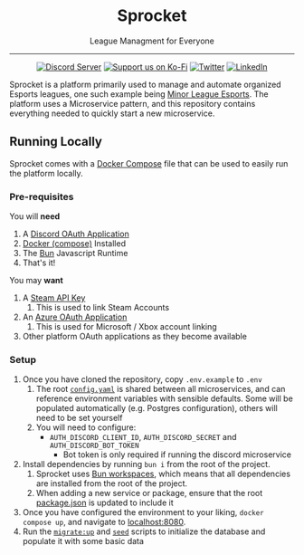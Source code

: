 <div align="center">

<h1> Sprocket </h1>
<p>League Managment for Everyone</p>

---


[![Discord Server](https://img.shields.io/discord/856290331279884288.svg?label=Discord&logo=Discord&colorB=7289da&style=for-the-badge)](https://discord.gg/hJ3YAvHucb)
[![Support us on Ko-Fi](https://img.shields.io/badge/Ko--fi-F16061?style=for-the-badge&logo=ko-fi&logoColor=white)](https://ko-fi.com/sprocketbot)
[![Twitter](https://img.shields.io/badge/Twitter-%231DA1F2.svg?style=for-the-badge&logo=Twitter&logoColor=white)](https://twitter.com/SprocketBot_)
[![LinkedIn](https://img.shields.io/badge/LinkedIn-0077B5?style=for-the-badge&logo=linkedin&logoColor=white)](https://www.linkedin.com/company/sprocketbot)

</div>

Sprocket is a platform primarily used to manage and automate organized Esports leagues, one such example being [Minor League Esports](https://mlesports.gg).
The platform uses a Microservice pattern, and this repository contains everything needed to quickly start a new microservice.


## Running Locally

Sprocket comes with a [Docker Compose](./docker-compose.yaml) file that can be used to easily run the platform locally.

### Pre-requisites

You will **need**  
1. A [Discord OAuth Application](https://discord.com/developers/applications)
2. [Docker (compose)](https://docs.docker.com/engine/install/) Installed
3. The [Bun](https://bun.sh/) Javascript Runtime
4. That's it!

You may **want**  
1. A [Steam API Key](https://steamcommunity.com/dev/apikey)
    1. This is used to link Steam Accounts
2. An [Azure OAuth Application](https://portal.azure.com)
    1. This is used for Microsoft / Xbox account linking
3. Other platform OAuth applications as they become available

### Setup

1. Once you have cloned the repository, copy `.env.example` to `.env`
    1. The root [`config.yaml`](./config.yaml) is shared between all microservices, and can reference environment variables with sensible defaults. Some will be populated automatically (e.g. Postgres configuration), others will need to be set yourself
    1. You will need to configure:
        - `AUTH_DISCORD_CLIENT_ID`, `AUTH_DISCORD_SECRET` and `AUTH_DISCORD_BOT_TOKEN`
            - Bot token is only required if running the discord microservice
1. Install dependencies by running `bun i` from the root of the project.
    1. Sprocket uses [Bun workspaces](https://bun.sh/docs/install/workspaces), which means that all dependencies are installed from the root of the project.
    1. When adding a new service or package, ensure that the root [package.json](./package.json) is updated to include it
1. Once you have configured the environment to your liking, `docker compose up`, and navigate to [localhost:8080](http://localhost:8080).
1. Run the [`migrate:up`](./migrate:up) and [`seed`](./seed) scripts to initialize the database and populate it with some basic data